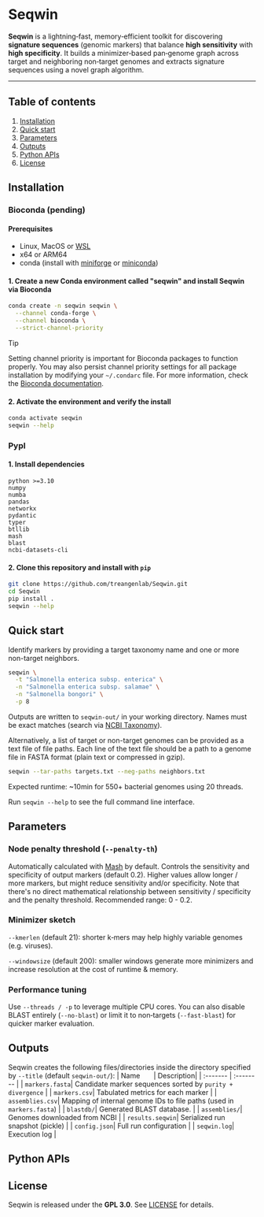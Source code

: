 # Seqwin

**Seqwin** is a lightning‑fast, memory‑efficient toolkit for discovering **signature sequences** (genomic markers) that balance **high sensitivity** with **high specificity**. It builds a minimizer‑based pan‑genome graph across target and neighboring non‑target genomes and extracts signature sequences using a novel graph algorithm. 

---

## Table of contents

1. [Installation](#installation)
2. [Quick start](#quick-start)
3. [Parameters](#parameters)
4. [Outputs](#outputs)
5. [Python APIs](#python-apis)
5. [License](#license)

## Installation

### Bioconda (pending)

#### Prerequisites
- Linux, MacOS or [WSL](https://learn.microsoft.com/en-us/windows/wsl/install)
- x64 or ARM64
- conda (install with [miniforge](https://github.com/conda-forge/miniforge#install) or [miniconda](https://www.anaconda.com/docs/getting-started/miniconda/install#quickstart-install-instructions))

#### 1. Create a new Conda environment called "seqwin" and install Seqwin via Bioconda
```bash
conda create -n seqwin seqwin \
  --channel conda-forge \
  --channel bioconda \
  --strict-channel-priority
```
> [!TIP]
> Setting channel priority is important for Bioconda packages to function properly. You may also persist channel priority settings for all package installation by modifying your `~/.condarc` file. For more information, check the [Bioconda documentation](https://bioconda.github.io/). 

#### 2. Activate the environment and verify the install
```bash
conda activate seqwin
seqwin --help
```

### PypI

#### 1. Install dependencies
```
python >=3.10
numpy
numba
pandas
networkx
pydantic
typer
btllib
mash
blast
ncbi-datasets-cli
```

#### 2. Clone this repository and install with `pip`
```bash
git clone https://github.com/treangenlab/Seqwin.git
cd Seqwin
pip install .
seqwin --help
```

## Quick start

Identify markers by providing a target taxonomy name and one or more non-target neighbors. 
```bash
seqwin \
  -t "Salmonella enterica subsp. enterica" \
  -n "Salmonella enterica subsp. salamae" \
  -n "Salmonella bongori" \
  -p 8
```
Outputs are written to `seqwin-out/` in your working directory. Names must be exact matches (search via [NCBI Taxonomy](https://www.ncbi.nlm.nih.gov/datasets/taxonomy/tree/)). 

Alternatively, a list of target or non-target genomes can be provided as a text file of file paths. Each line of the text file should be a path to a genome file in FASTA format (plain text or compressed in gzip). 
```bash
seqwin --tar-paths targets.txt --neg-paths neighbors.txt
```

Expected runtime: ~10min for 550+ bacterial genomes using 20 threads. 

Run `seqwin --help` to see the full command line interface. 

## Parameters

### Node penalty threshold (`--penalty-th`)
Automatically calculated with [Mash](https://doi.org/10.1186/s13059-016-0997-x) by default. 
Controls the sensitivity and specificity of output markers (default 0.2). Higher values allow longer / more markers, but might reduce sensitivity and/or specificity. Note that there's no direct mathematical relationship between sensitivity / specificity and the penalty threshold. Recommended range: 0 - 0.2. 

### Minimizer sketch
`--kmerlen` (default 21): shorter k‑mers may help highly variable genomes (e.g. viruses). 

`--windowsize` (default 200): smaller windows generate more minimizers and increase resolution at the cost of runtime & memory. 

### Performance tuning
Use `--threads / -p` to leverage multiple CPU cores. You can also disable BLAST entirely (`--no-blast`) or limit it to non‑targets (`--fast-blast`) for quicker marker evaluation. 

## Outputs
Seqwin creates the following files/directories inside the directory specified by `--title` (default `seqwin-out/`):
| Name &nbsp; &nbsp; &nbsp; | Description|
| :-------  | :-------- | 
| `markers.fasta`| Candidate marker sequences sorted by `purity + divergence` |
| `markers.csv`| Tabulated metrics for each marker |
| `assemblies.csv`| Mapping of internal genome IDs to file paths (used in `markers.fasta`) |
| `blastdb/`| Generated BLAST database. |
| `assemblies/`| Genomes downloaded from NCBI |
| `results.seqwin`| Serialized run snapshot (pickle) |
| `config.json`| Full run configuration |
| `seqwin.log`| Execution log |

## Python APIs

## License

Seqwin is released under the **GPL 3.0**. See [LICENSE](LICENSE) for details. 
